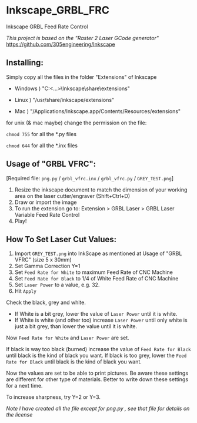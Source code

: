 # Inkscape_GRBL_FRC
Inkscape GRBL Feed Rate Control

_This project is based on the "Raster 2 Laser GCode generator"_
https://github.com/305engineering/Inkscape



## Installing:

Simply copy all the files in the folder "Extensions" of Inkscape

- Windows ) "C:\<...>\Inkscape\share\extensions"

- Linux ) "/usr/share/inkscape/extensions"

- Mac ) "/Applications/Inkscape.app/Contents/Resources/extensions"


for unix (& mac maybe) change the permission on the file:

`chmod 755` for all the *.py files

`chmod 644` for all the *.inx files



## Usage of "GRBL VFRC":

[Required file: `png.py` / `grbl_vfrc.inx` / `grbl_vfrc.py` / `GREY_TEST.png`]

1. Resize the inkscape document to match the dimension of your working area on the laser cutter/engraver (Shift+Ctrl+D)
2. Draw or import the image
3. To run the extension go to: Extension > GRBL Laser > GRBL Laser Variable Feed Rate Control
4. Play!


## How To Set Laser Cut Values:
1. Import `GREY_TEST.png` into InkScape as mentioned at Usage of "GRBL VFRC" (size 5 x 30mm)
2. Set Gamma Correction  Y=1
3. Set `Feed Rate for White` to maximum Feed Rate of CNC Machine
3. Set `Feed Rate for Black` to 1/4 of White Feed Rate of CNC Machine
4. Set `Laser Power` to a value, e.g. 32.
5. Hit `Apply`

Check the black, grey and white.
- If White is a bit grey, lower the value of `Laser Power` until it is white.
- If White is white (and other too) increase `Laser Power` until only white is just a bit grey, than lower the value until it is white.

Now `Feed Rate for White` and `Laser Power` are set.

If black is way too black (burned) increase the value of `Feed Rate for Black` until black is the kind of black you want.
If black is too grey, lower the `Feed Rate for Black` until black is the kind of black you want.


Now the values are set to be able to print pictures.
Be aware these settings are different for other type of materials.
Better to write down these settings for a next time.

To increase sharpness, try Y=2 or Y=3.

_Note_
_I have created all the file except for png.py , see that file for details on the license_


